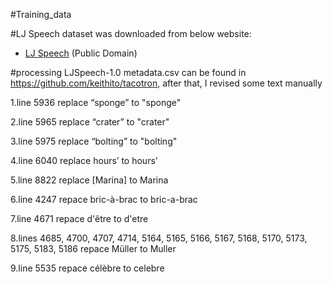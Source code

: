#Training_data

#LJ Speech dataset was downloaded from below website:

* [LJ Speech](https://keithito.com/LJ-Speech-Dataset/) (Public Domain)

#processing LJSpeech-1.0 metadata.csv can be found in https://github.com/keithito/tacotron, after that, I revised some text manually

1.line 5936 replace “sponge” to "sponge"

2.line 5965 replace “crater”  to "crater"

3.line 5975 replace “bolting” to "bolting"

4.line 6040 replace hours’ to hours'

5.line 8822 replace [Marina] to Marina

6.line 4247 repace bric-à-brac to bric-a-brac

7.line 4671 repace d'être to d'etre

8.lines 4685, 4700, 4707, 4714, 5164, 5165, 5166, 5167, 5168, 5170, 5173, 5175, 5183, 5186 repace Müller to Muller

9.line 5535 repace célèbre to celebre

